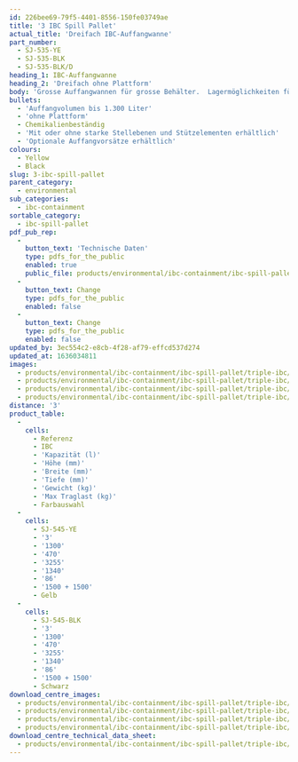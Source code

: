 ```yaml
---
id: 226bee69-79f5-4401-8556-150fe03749ae
title: '3 IBC Spill Pallet'
actual_title: 'Dreifach IBC-Auffangwanne'
part_number:
  - SJ-535-YE
  - SJ-535-BLK
  - SJ-535-BLK/D
heading_1: IBC-Auffangwanne
heading_2: 'Dreifach ohne Plattform'
body: 'Grosse Auffangwannen für grosse Behälter.  Lagermöglichkeiten für 3 IBCs.'
bullets:
  - 'Auffangvolumen bis 1.300 Liter'
  - 'ohne Plattform'
  - Chemikalienbeständig
  - 'Mit oder ohne starke Stellebenen und Stützelementen erhältlich'
  - 'Optionale Auffangvorsätze erhältlich'
colours:
  - Yellow
  - Black
slug: 3-ibc-spill-pallet
parent_category:
  - environmental
sub_categories:
  - ibc-containment
sortable_category:
  - ibc-spill-pallet
pdf_pub_rep:
  -
    button_text: 'Technische Daten'
    type: pdfs_for_the_public
    enabled: true
    public_file: products/environmental/ibc-containment/ibc-spill-pallet/triple-ibc/pdf-lr/EV-Spill-Pallet-(3-IBC)-TD_DE.pdf
  -
    button_text: Change
    type: pdfs_for_the_public
    enabled: false
  -
    button_text: Change
    type: pdfs_for_the_public
    enabled: false
updated_by: 3ec554c2-e8cb-4f28-af79-effcd537d274
updated_at: 1636034811
images:
  - products/environmental/ibc-containment/ibc-spill-pallet/triple-ibc/images-lr/SJ-535-YE_02.jpg
  - products/environmental/ibc-containment/ibc-spill-pallet/triple-ibc/images-lr/SJ-535-YE_01.jpg
  - products/environmental/ibc-containment/ibc-spill-pallet/triple-ibc/images-lr/SJ-535-YE_03.jpg
  - products/environmental/ibc-containment/ibc-spill-pallet/triple-ibc/images-lr/SJ-535-BK_01.jpg
distance: '3'
product_table:
  -
    cells:
      - Referenz
      - IBC
      - 'Kapazität (l)'
      - 'Höhe (mm)'
      - 'Breite (mm)'
      - 'Tiefe (mm)'
      - 'Gewicht (kg)'
      - 'Max Traglast (kg)'
      - Farbauswahl
  -
    cells:
      - SJ-545-YE
      - '3'
      - '1300'
      - '470'
      - '3255'
      - '1340'
      - '86'
      - '1500 + 1500'
      - Gelb
  -
    cells:
      - SJ-545-BLK
      - '3'
      - '1300'
      - '470'
      - '3255'
      - '1340'
      - '86'
      - '1500 + 1500'
      - Schwarz
download_centre_images:
  - products/environmental/ibc-containment/ibc-spill-pallet/triple-ibc/images-hr/SJ-535-YE_001.jpg
  - products/environmental/ibc-containment/ibc-spill-pallet/triple-ibc/images-hr/SJ-535-YE_002.jpg
  - products/environmental/ibc-containment/ibc-spill-pallet/triple-ibc/images-hr/SJ-535-YE_005.jpg
  - products/environmental/ibc-containment/ibc-spill-pallet/triple-ibc/images-hr/SJ-535-YE_008.jpg
download_centre_technical_data_sheet:
  - products/environmental/ibc-containment/ibc-spill-pallet/triple-ibc/pdf-hr/EV-Spill-Pallet-(3-IBC)-TD_DE.pdf
---
```

